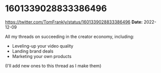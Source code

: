 # 1601339028833386496
https://twitter.com/TomFrankly/status/1601339028833386496
**Date:** 2022-12-09

All my threads on succeeding in the creator economy, including:

- Leveling-up your video quality
- Landing brand deals
- Marketing your own products

(I'll add new ones to this thread as I make them)
